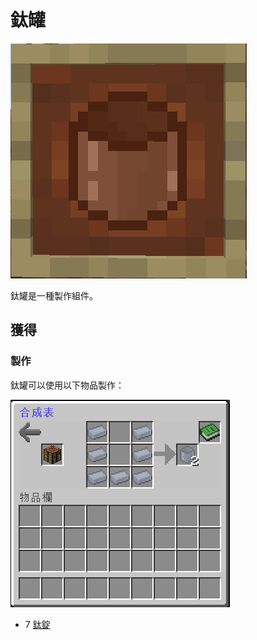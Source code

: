 # 鈦罐

![](<../.gitbook/assets/image (106).png>)

鈦罐是一種製作組件。

## 獲得

### 製作

鈦罐可以使用以下物品製作：

![](<../.gitbook/assets/image (182).png>)

* 7 [鈦錠](titanium-ingot.md)

